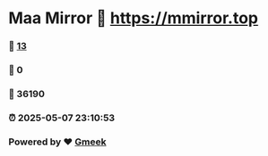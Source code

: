 # Maa Mirror :link: https://mmirror.top 
### :page_facing_up: [13](https://mmirror.top/tag.html) 
### :speech_balloon: 0 
### :hibiscus: 36190 
### :alarm_clock: 2025-05-07 23:10:53 
### Powered by :heart: [Gmeek](https://github.com/Meekdai/Gmeek)
